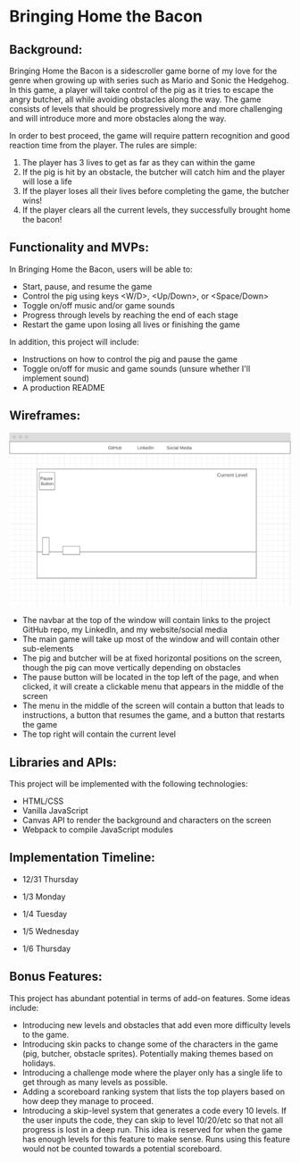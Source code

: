 # Bringing Home the Bacon

## Background:
Bringing Home the Bacon is a sidescroller game borne of my love for the genre when growing up with series such as Mario and Sonic the Hedgehog. In this game, a player will take control of the pig as it tries to escape the angry butcher, all while avoiding obstacles along the way. The game consists of levels that should be progressively more and more challenging and will introduce more and more obstacles along the way.

In order to best proceed, the game will require pattern recognition and good reaction time from the player. The rules are simple:

1) The player has 3 lives to get as far as they can within the game
2) If the pig is hit by an obstacle, the butcher will catch him and the player will lose a life
3) If the player loses all their lives before completing the game, the butcher wins!
4) If the player clears all the current levels, they successfully brought home the bacon!

## Functionality and MVPs:
In Bringing Home the Bacon, users will be able to:
* Start, pause, and resume the game
* Control the pig using keys <W/D>, <Up/Down>, or <Space/Down>
* Toggle on/off music and/or game sounds
* Progress through levels by reaching the end of each stage
* Restart the game upon losing all lives or finishing the game

In addition, this project will include:
* Instructions on how to control the pig and pause the game
* Toggle on/off for music and game sounds (unsure whether I'll implement sound)
* A production README

## Wireframes:
![wireframe](wireframe.png)
* The navbar at the top of the window will contain links to the project GitHub repo, my LinkedIn, and my website/social media
* The main game will take up most of the window and will contain other sub-elements
* The pig and butcher will be at fixed horizontal positions on the screen, though the pig can move vertically depending on obstacles
* The pause button will be located in the top left of the page, and when clicked, it will create a clickable menu that appears in the middle of the screen
* The menu in the middle of the screen will contain a button that leads to instructions, a button that resumes the game, and a button that restarts the game
* The top right will contain the current level

## Libraries and APIs:
This project will be implemented with the following technologies:
* HTML/CSS
* Vanilla JavaScript
* Canvas API to render the background and characters on the screen
* Webpack to compile JavaScript modules

## Implementation Timeline:
* 12/31 Thursday


* 1/3 Monday


* 1/4 Tuesday


* 1/5 Wednesday


* 1/6 Thursday


## Bonus Features:
This project has abundant potential in terms of add-on features. Some ideas include:
* Introducing new levels and obstacles that add even more difficulty levels to the game.
* Introducing skin packs to change some of the characters in the game (pig, butcher, obstacle sprites). Potentially making themes based on holidays.
* Introducing a challenge mode where the player only has a single life to get through as many levels as possible.
* Adding a scoreboard ranking system that lists the top players based on how deep they manage to proceed.
* Introducing a skip-level system that generates a code every 10 levels. If the user inputs the code, they can skip to level 10/20/etc so that not all progress is lost in a deep run. This idea is reserved for when the game has enough levels for this feature to make sense. Runs using this feature would not be counted towards a potential scoreboard.
